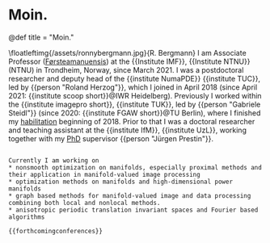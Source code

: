 # Moin.

@def title = "Moin."

\floatleftimg{/assets/ronnybergmann.jpg}{R. Bergmann}
I am Associate Professor ([Førsteamanuensis](https://en.wikipedia.org/wiki/Academic_ranks_in_Norway#Associate_professor)) at the {{Institute IMF}}, {{Institute NTNU}} (NTNU) in Trondheim, Norway, since March 2021.
I was a postdoctoral researcher and deputy head of the
{{institute NumaPDE}} {{institute TUC}}, led by {{person "Roland Herzog"}}, which I joined in April 2018 (since April 2021: {{institute scoop short}}@IWR Heidelberg).
Previously I worked within the {{institute imagepro short}},
{{institute TUK}}, led by {{person "Gabriele Steidl"}} (since 2020: {{institute FGAW short}}@TU Berlin),
where I finished my [habilitation](/publications/index.html#Bergmann-2018) beginning of 2018.
Prior to that I was a doctoral researcher and teaching assistant
at the {{institute IfM}}, {{institute UzL}},
working together with my [PhD](/publications/index.html#Bergmann-2013-1) supervisor {{person "Jürgen Prestin"}}.

~~~<div style="clear:both;"> </div>~~~

Currently I am working on
* nonsmooth optimization on manifolds, especially proximal methods and their application in manifold-valued image processing
* optimization methods on manifolds and high-dimensional power manifolds
* graph based methods for manifold-valued image and data processing combining both local and nonlocal methods.
* anisotropic periodic translation invariant spaces and Fourier based algorithms

{{forthcomingconferences}}